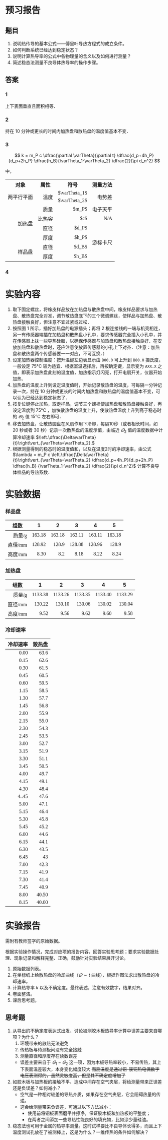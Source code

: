 # 预习报告

## 题目

1. 说明热传导的基本公式——傅里叶导热方程式的成立条件。
2. 如何判断系统已经达到稳定状态？
3. 说明计算热导率的公式中各物理量的含义以及如何进行测量？
4. 简述稳态法测量不良导体热导率的操作步骤。

## 答案

### 1

上下表面垂直且面积相等．

### 2

持在 10 分钟或更长的时间内加热盘和散热盘的温度值基本不变．

### 3

$$ k =
m_P c \dfrac{\partial \varTheta}{\partial t}
\dfrac{d_p+4h_P}{d_p+2h_P}
\dfrac{h_B}{\varTheta_1-\varTheta_2}
\dfrac{2}{\pi d_n^2}
$$

中，

<table>
  <tr>
    <th>对象</th>
    <th>属性</th>
    <th>符号</th>
    <th>测量方法</th>
  </tr>
  <tr>
    <td rowspan="2">两平行平面</td>
    <td rowspan="2">温度</td>
    <td>$\varTheta_1$</td>
    <td rowspan="2">电势差</td>
  </tr>
  <tr>
    <td>$\varTheta_2$</td>
  </tr>
  <tr>
    <td rowspan="4">加热盘</td>
    <td>质量</td>
    <td>$m_P$</td>
    <td>电子天平</td>
  </tr>
  <tr>
    <td>比热容</td>
    <td>$c$</td>
    <td>N/A</td>
    </td>
  </tr>
  <tr>
    <td>直径</td>
    <td>$d_P$</td>
    <td rowspan="4">游标卡尺</td>
  </tr>
  <tr>
    <td>厚度</td>
    <td>$h_P$</td>
  </tr>
  <tr>
    <td rowspan="2">样品盘</td>
    <td>直径</td>
    <td>$d_B$</td>
  </tr>
  <tr>
    <td>厚度</td>
    <td>$h_B$</td>
  </tr>
</table>

### 4


# 实验内容

1. 取下固定螺丝，将橡皮样品放在加热盘与散热盘中间，橡皮样品要求与加热盘、散热盘完全对准，调节散热盘底下的三个微调螺丝，使样品与加热盘、散热盘接触良好，但注意不宜过紧或过松．
2. 按照图 1 所示，插好加热盘的电源插头；再将 2 根连接线的一端与机壳相连，另一有传感器端插在加热盘和散热盘小孔中，要求传感器完全插入小孔中，并在传感器上抹一些导热硅脂，以确保传感器与加热盘和散热盘接触良好．在安放加热盘和散热盘时，还应注意使放置传感器的小孔上下对齐．（注意：加热盘和散热盘两个传感器要一一对应，不可互换．）
3. 设定加热器控制温度：按升温键左边表显示由 `B00.0` 可上升到 `B80.0` 摄氏度，一般设定 75°C 较为适宜．根据室温选择后，再按确定键，显示变为 `AXX.X` 之值，即表示加热盘此刻的温度值，加热指示灯闪亮，打开电扇开关，仪器开始加热．
4. 加热盘的温度上升到设定温度值时，开始记录散热盘的温度，可每隔一分钟记录一次，持在 10 分钟或更长的时间内加热盘和散热盘的温度值基本不变，可以认为已经达到稳定状态了．
5. 按复位键停止加热，取走样品，调节三个螺栓使加热盘和散热盘接触良好，再设定温度到 75°C ，加快散热盘的温度上升，使散热盘温度上升到高于稳态时的 $\varTheta_2$ 值 15°C 左右即可．
6. 移去加热盘，让散热圆盘在风扇作用下冷却，每隔10秒（或者相长时间，如 20 秒或者 30 秒）记录一次散热盘的温度示值，由临近 	$\varTheta_2$ 值的温度数据中计算冷却速率 $\left.\dfrac{\Delta\varTheta}{t}\right\vert_{\varTheta=\varTheta_2}.$
7. 根据测量得到的稳态时的温度值和，以及在温度2时的净却速率，由公式 $\lambda = m_P c \left.\dfrac{\Delta\varTheta}{t}\right\vert_{\varTheta=\varTheta_2} \dfrac{d_p+4h_P}{d_p+2h_P} \dfrac{h_B} {\varTheta_1-\varTheta_2} \dfrac{2}{\pi d_n^2}$ 计算不良导体样品的导热系数．

# 实验数据

<style>
  td {
    text-align: right;
    font-family: "Cambria Math", serif;
  }
</style>
<!--
| $t/\min$ | 加热温度 | 散热盘温度 |
| -------- | -------- | ---------- |
| 44       | 74.9     | 48.6       |
| 45       | 74.9     | 48.6       |
| 46       | 74.9     | 48.6       |
| 47       | 74.8     | 48.6       |
| 48       | 74.9     | 48.6       |
| 49       | 74.9     | 48.6       |
| 50       | 74.8     | 48.6       |
| 51       | 74.9     | 48.6       |
| 52       | 74.9     | 48.6       |
| 53       | 74.8     | 48.6       |
-->
### 样品盘

| 组数    | 1      | 2      | 3      | 4      | 5      |
| ------- | ------ | ------ | ------ | ------ | ------ |
| 质量/g  | 163.18 | 163.18 | 163.11 | 163.11 | 163.18 |
| 直径/mm | 128.92 | 128.9  | 128.88 | 128.96 | 128.9  |
| 高度/mm | 8.30   | 8.2    | 8.18   | 8.22   | 8.24   |

### 加热盘
| 组数    | 1       | 2       | 3       | 4       | 5       |
| ------- | ------- | ------- | ------- | ------- | ------- |
| 质量/g  | 1133.38 | 1133.26 | 1133.35 | 1133.40 | 1133.29 |
| 直径/mm | 130.22  | 130.10  | 130.06  | 130.02  | 130.04  |
| 高度/mm | 9.52    | 9.56    | 9.62    | 9.60    | 9.58    |

### 冷却速率

| 冷却速率 | 散热盘 |
| -------- | ------ |
| 0.00     | 63.6   |
| 0.15     | 62.6   |
| 0.30     | 61.5   |
| 0.45     | 60.5   |
| 0.60     | 59.5   |
| 1.15     | 58.5   |
| 1.30     | 57.7   |
| 1.45     | 56.8   |
| 2.00     | 55.9   |
| 2.15     | 55.0   |
| 2.30     | 54.3   |
| 2.45     | 53.5   |
| 3.00     | 52.7   |
| 3.15     | 51.9   |
| 3.30     | 51.1   |
| 3.45     | 50.5   |
| 4.00     | 49.7   |
| 4.15     | 49.1   |
| 4.30     | 48.4   |
| 4..45    | 47.6   |
| 5.00     | 47.1   |
| 5.15     | 46.4   |
| 5.30     | 45.8   |
| 5.45     | 45.2   |
| 6.00     | 44.6   |
| 6.15     | 44.1   |
| 6.30     | 43.5   |
| 6.45     | 43     |
| 7.00     | 42.3   |
| 7.15     | 41.9   |
| 7.30     | 41.4   |
| 7.45     | 40.9   |
| 8.00     | 40.50  |
| 8.15     | 40.00  |


# 实验报告

需附有教师签字的原始数据。

根据实验操作情况，完成对应项的报告内容，回答实验思考题；要求实验数据处理、现象记录和解释完整、正确，鼓励针对实验结果展开讨论。

1. 原始数据列表。
2. 在坐标纸上绘散热盘的冷却曲线（$\varTheta \sim t$ 曲线），根据作图法求出散热盘的冷却速率。
3. 计算热导率 $k$ 以及不确定度。最终表述，注意有效数字，结果对齐。
4. 卷面整洁。
5. 课后思考题。

## 思考题

1. 从导出的不确定度表达式出发，讨论被测胶木板热导率计算中误差主要来自哪项？为什么？
    1. 环境带来的散热无法避免
    2. 传热板与待测板间没有完全接触
    3. 测量直径和厚度存在读数误差
    * 误差主要来自于 $\varTheta_1-\varTheta_2$ 这一项，因为木板导热率较小，不易传热，其上下表面温差较大，本身变化幅度较大 ~~而测温度是通过铜-康铜热电偶数字电压表测得的，虽然灵敏度高，但是其不确定度增加了~~
2. 如胶木板与加热板的接触不平、造成中间存在空气夹层，将给测量带来正误差还是负误差？如何减小？
    * 空气是一种相对较差的导热介质，如果存在空气夹层，它会阻碍热量的传递。
    * 这会给测量带来负误差，可通过以下方法减小：
      * 使用前将铜板表面磨平并擦净，保证胶木板和加热板的平整度；
      * 在两者之间添加一些导热性能良好的填充物，比如涂少量硅油。
3. 稳态法也可用于金属的热导率测量。这时试样要比不良导体长得多，而且上下温度测试孔放在了被测棒上，这是为什么？一维传热的条件如何解决？

